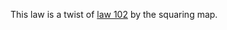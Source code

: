 This law is a twist of [law 102](https://teorth.github.io/equational_theories/implications/?102) by the squaring map.
